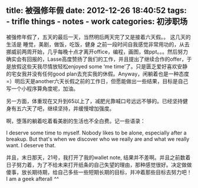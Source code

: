 title: 被强修年假
date: 2012-12-26 18:40:52
tags: 
    - trifle things
    - notes
    - work
categories: 初涉职场
---

被强修年假了，五天的最后一天，当然明后两天完了又是接着六天假。。
这几天的生活是 睡觉，美剧，做饭，吃饭，健身 
之前一段时间自我感觉非常用功的，从去挪威前两周开始，几乎每晚十点才离开office，编程，画图，做ppt。。。然后努力确实会有回报的，Lasse高度赞扬了我们的工作，并且提出了继续合作的offer，于是放假这些天我尽情放轻松enjoyed some ‘me time’了。只是匮乏爱好喜欢安静的宅女我并没有任何good plan去充实我的休假。Anyway，闲躺着也是一种态度=）明后天是another六天长假之前的工作日，但愿能做出一些结果，目标是自己写一个小程序算角度呢，加油。

另一方面，体重现在又升到65以上了，减肥光靠喊口号远远不够的。已经坚持健身有五六天了吧，继续坚持，并缓慢增加强度。

啊，堕落的躺着吃着看美剧的生活也不全白费。记一些语录：

I deserve some time to myself. Nobody likes to be alone, especially after a breakup. But that's when we discover who we really are and what we really want. I deserve that.

并且，末日那天，21号，我打开了我的wallet note, 结果并不差啊。并且之前数着日子努力着，为了不给未来打开纸条的自己失望的理由，那种感觉很好。决定做做傻事，放长期待期，给自己多些一些短期长期的目标，并冲着那些目标去努力吧！I am a geek afterall *^^*

